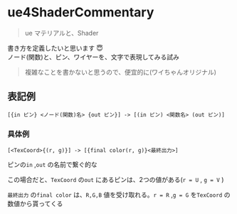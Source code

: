 # ue4ShaderCommentary
> ue マテリアルと、Shader


書き方を定義したいと思います 😇<br>
ノード(関数)と、ピン、ワイヤーを、文字で表現してみる試み

> 複雑なことを書かないと思うので、便宜的に(ワイちゃんオリジナル)


## 表記例

```
[{in ピン} <ノード(関数)名> {out ピン}] -> [(in ピン) <関数名> (out ピン)]
```



### 具体例

```
[<TexCoord>{(r, g)}] -> [{final color(r, g)}<最終出力>]
```

ピンの`in` ,`out` の名前で繋ぐ的な

この場合だと、`TexCoord` の`out` にあるピンは、2つの値がある(`r = U` , `g = V` )

`最終出力` の`final color` は、`R,G,B` 値を受け取れる。`r = R` ,`g = G` を`TexCoord` の数値から貰ってくる











